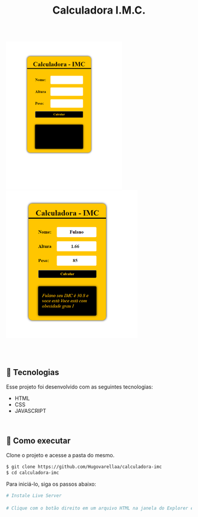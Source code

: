 
<h1 align="center">Calculadora I.M.C.</h1>

<br>
<br>
<p display="flex">
  <img src="./1.png" height="400px" />
  <img src="./2.png" height="400px" />
     
</p>

<br>
<br>

## 🧪 Tecnologias

Esse projeto foi desenvolvido com as seguintes tecnologias:

- HTML
- CSS
- JAVASCRIPT
<br>

## 🚀 Como executar

Clone o projeto e acesse a pasta do mesmo.

```bash
$ git clone https://github.com/Hugovarellaa/calculadora-imc
$ cd calculadora-imc
```

Para iniciá-lo, siga os passos abaixo:
```bash
# Instale Live Server

# Clique com o botão direito em um arquivo HTML na janela do Explorer e clique em Abrir com Live Server

```
